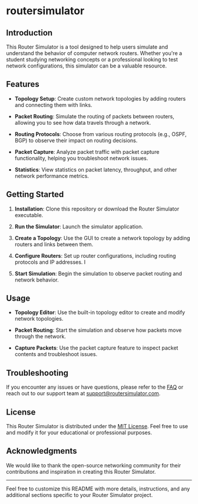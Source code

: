 # routersimulator

## Introduction

This Router Simulator is a tool designed to help users simulate and understand the behavior of computer network routers. Whether you're a student studying networking concepts or a professional looking to test network configurations, this simulator can be a valuable resource.

## Features

- **Topology Setup**: Create custom network topologies by adding routers and connecting them with links.

- **Packet Routing**: Simulate the routing of packets between routers, allowing you to see how data travels through a network.

- **Routing Protocols**: Choose from various routing protocols (e.g., OSPF, BGP) to observe their impact on routing decisions.

- **Packet Capture**: Analyze packet traffic with packet capture functionality, helping you troubleshoot network issues.

- **Statistics**: View statistics on packet latency, throughput, and other network performance metrics.

## Getting Started

1. **Installation**: Clone this repository or download the Router Simulator executable.

2. **Run the Simulator**: Launch the simulator application.

3. **Create a Topology**: Use the GUI to create a network topology by adding routers and links between them.

4. **Configure Routers**: Set up router configurations, including routing protocols and IP addresses.
I
5. **Start Simulation**: Begin the simulation to observe packet routing and network behavior.

## Usage

- **Topology Editor**: Use the built-in topology editor to create and modify network topologies.

- **Packet Routing**: Start the simulation and observe how packets move through the network.

- **Capture Packets**: Use the packet capture feature to inspect packet contents and troubleshoot issues.

## Troubleshooting

If you encounter any issues or have questions, please refer to the [FAQ](FAQ.md) or reach out to our support team at support@routersimulator.com.

## License

This Router Simulator is distributed under the [MIT License](LICENSE.md). Feel free to use and modify it for your educational or professional purposes.

## Acknowledgments

We would like to thank the open-source networking community for their contributions and inspiration in creating this Router Simulator.

---

Feel free to customize this README with more details, instructions, and any additional sections specific to your Router Simulator project.
